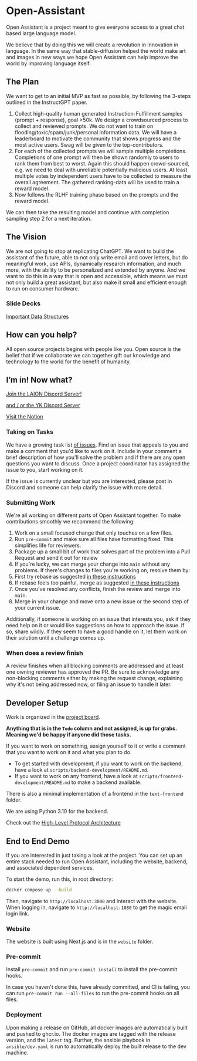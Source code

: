 # Open-Assistant

Open Assistant is a project meant to give everyone access to a great chat based large language model.

We believe that by doing this we will create a revolution in innovation in language. In the same way that stable-diffusion helped the world make art and images in new ways we hope Open Assistant can help improve the world by improving language itself.

## The Plan

We want to get to an initial MVP as fast as possible, by following the 3-steps outlined in the InstructGPT paper.

1. Collect high-quality human generated Instruction-Fulfillment samples (prompt + response), goal >50k. We design a crowdsourced process to collect and reviewed prompts. We do not want to train on flooding/toxic/spam/junk/personal information data. We will have a leaderboard to motivate the community that shows progress and the most active users. Swag will be given to the top-contributors.
2. For each of the collected prompts we will sample multiple completions. Completions of one prompt will then be shown randomly to users to rank them from best to worst. Again this should happen crowd-sourced, e.g. we need to deal with unreliable potentially malicious users. At least multiple votes by independent users have to be collected to measure the overall agreement. The gathered ranking-data will be used to train a reward model.
3. Now follows the RLHF training phase based on the prompts and the reward model.

We can then take the resulting model and continue with completion sampling step 2 for a next iteration.

## The Vision

We are not going to stop at replicating ChatGPT. We want to build the assistant of the future, able to not only write email and cover letters, but do meaningful work, use APIs, dynamically research information, and much more, with the ability to be personalized and extended by anyone. And we want to do this in a way that is open and accessible, which means we must not only build a great assistant, but also make it small and efficient enough to run on consumer hardware.

### Slide Decks

[Important Data Structures](https://docs.google.com/presentation/d/1iaX_nxasVWlvPiSNs0cllR9L_1neZq0RJxd6MFEalUY/edit?usp=sharing)

## How can you help?

All open source projects begins with people like you. Open source is the belief that if we collaborate we can together gift our knowledge and technology to the world for the benefit of humanity.

## I’m in! Now what?

[Join the LAION Discord Server!](https://discord.com/invite/mVcgxMPD7e)

[and / or the YK Discord Server](https://ykilcher.com/discord)

[Visit the Notion](https://ykilcher.com/open-assistant)

### Taking on Tasks

We have a growing task list
[of issues](https://github.com/LAION-AI/Open-Assistant/issues). Find an issue
that appeals to you and make a comment that you'd like to work on it. Include
in your comment a brief description of how you'll solve the problem and if
there are any open questions you want to discuss. Once a project coordinator
has assigned the issue to you, start working on it.

If the issue is currently unclear but you are interested, please post in
Discord and someone can help clarify the issue with more detail.

### Submitting Work

We're all working on different parts of Open Assistant together. To make
contributions smoothly we recommend the following:

1.  Work on a small focused change that only touches on a few files.
1.  Run `pre-commit` and make sure all files have formatting fixed. This
    simplifies life for reviewers.
1.  Package up a small bit of work that solves part of the problem into a Pull
    Request and send it out for review
1.  If you're lucky, we can merge your change into `main` without any problems.
    If there's changes to files you're working on, resolve them by:
1.  First try rebase as suggested
    [in these instructions](https://timwise.co.uk/2019/10/14/merge-vs-rebase/#should-you-rebase)
1.  If rebase feels too painful, merge as suggested
    [in these instructions](https://timwise.co.uk/2019/10/14/merge-vs-rebase/#should-you-merge)
1.  Once you've resolved any conflicts, finish the review and merge into `main`.
1.  Merge in your change and move onto a new issue or the second step of your
    current issue.

Additionally, if someone is working on an issue that interests you, ask if they
need help on it or would like suggestions on how to approach the issue. If so,
share wildly. If they seem to have a good handle on it, let them work on their
solution until a challenge comes up.

### When does a review finish

A review finishes when all blocking comments are addressed and at least one
owning reviewer has approved the PR. Be sure to acknowledge any non-blocking
comments either by making the request change, explaining why it's not being
addressed now, or filing an issue to handle it later.

## Developer Setup

Work is organized in the [project board](https://github.com/orgs/LAION-AI/projects/3).

**Anything that is in the `Todo` column and not assigned, is up for grabs. Meaning we'd be happy if anyone did those tasks.**

If you want to work on something, assign yourself to it or write a comment that you want to work on it and what you plan to do.

- To get started with development, if you want to work on the backend, have a look at `scripts/backend-development/README.md`.
- If you want to work on any frontend, have a look at `scripts/frontend-development/README.md` to make a backend available.

There is also a minimal implementation of a frontend in the `text-frontend` folder.

We are using Python 3.10 for the backend.

Check out the [High-Level Protocol Architecture](https://www.notion.so/High-Level-Protocol-Architecture-6f1fd3551da74213b560ead369f132dc)

## End to End Demo

If you are interested in just taking a look at the project.
You can set up an entire stack needed to run Open Assistant, including the
website, backend, and associated dependent services.

To start the demo, run this, in root directory:

```sh
docker compose up --build
```

Then, navigate to `http://localhost:3000` and interact with the website. When
logging in, navigate to `http://localhost:1080` to get the magic email login
link.

### Website

The website is built using Next.js and is in the `website` folder.

### Pre-commit

Install `pre-commit` and run `pre-commit install` to install the pre-commit hooks.

In case you haven't done this, have already committed, and CI is failing, you can run `pre-commit run --all-files` to run the pre-commit hooks on all files.

### Deployment

Upon making a release on GitHub, all docker images are automatically built and pushed to ghcr.io. The docker images are tagged with the release version, and the `latest` tag. Further, the ansible playbook in `ansible/dev.yaml` is run to automatically deploy the built release to the dev machine.
